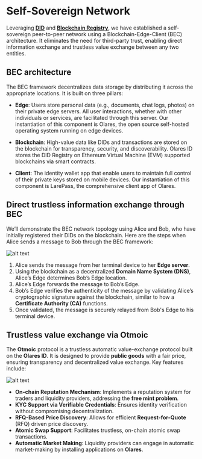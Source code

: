 # Self-Sovereign Network

Leveraging [**DID**](did.md) and [**Blockchain Registry**](registry.md), we have established a self-sovereign peer-to-peer network using a Blockchain-Edge-Client (BEC) architecture. It eliminates the need for third-party trust, enabling direct information exchange and trustless value exchange between any two entities.

## BEC architecture

The BEC framework decentralizes data storage by distributing it across the appropriate locations. It is built on three pillars:

- **Edge**: Users store personal data (e.g., documents, chat logs, photos) on their private edge servers. All user interactions, whether with other individuals or services, are facilitated through this server. Our instantiation of this component is Olares, the open source self-hosted operating system running on edge devices.

- **Blockchain**: High-value data like DIDs and transactions are stored on the blockchain for transparency, security, and discoverability. Olares ID stores the DID Registry on Ethereum Virtual Machine (EVM) supported blockchains via smart contracts.

- **Client**: The identity wallet app that enable users to maintain full control of their private keys stored on mobile devices. Our instantiation of this component is LarePass, the comprehensive client app of Olares.

## Direct trustless information exchange through BEC

We’ll demonstrate the BEC network topology using Alice and Bob, who have initially registered their DIDs on the blockchain.
Here are the steps when Alice sends a message to Bob through the BEC framework:

![alt text](/images/manual/concepts/network-topology.jpeg)

1. Alice sends the message from her terminal device to her **Edge server**.
2. Using the blockchain as a decentralized **Domain Name System (DNS)**, Alice’s Edge determines Bob’s Edge location.
3. Alice’s Edge forwards the message to Bob’s Edge.
4. Bob’s Edge verifies the authenticity of the message by validating Alice’s cryptographic signature against the blockchain, similar to how a **Certificate Authority (CA)** functions.
5. Once validated, the message is securely relayed from Bob's Edge to his terminal device.

## Trustless value exchange via Otmoic 

The **Otmoic** protocol is a trustless automatic value-exchange protocol built on the **Olares ID**. 
It is designed to provide **public goods** with a fair price, ensuring transparency and decentralized value exchange. Key features include:

![alt text](/images/manual/concepts/rfq.jpeg)

- **On-chain Reputation Mechanism**: Implements a reputation system for traders and liquidity providers, addressing the **free mint problem**.
- **KYC Support via Verifiable Credentials**: Ensures identity verification without compromising decentralization.
- **RFQ-Based Price Discovery**: Allows for efficient **Request-for-Quote** (RFQ) driven price discovery.
- **Atomic Swap Support**: Facilitates trustless, on-chain atomic swap transactions.
- **Automatic Market Making**: Liquidity providers can engage in automatic market-making by installing applications on **Olares**.


